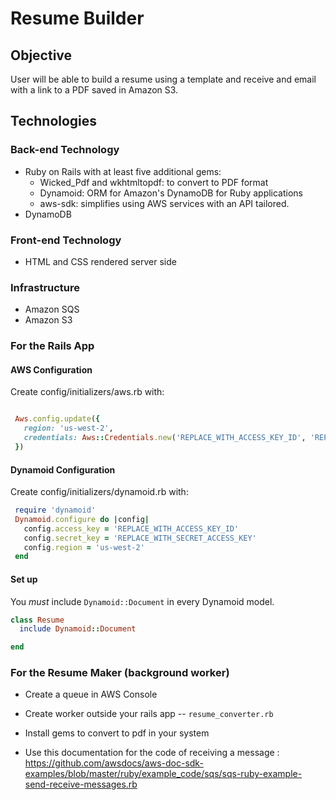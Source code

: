 # Resume Builder

## Objective
User will be able to build a resume using a template and receive and email with a link to a PDF saved in Amazon S3.

## Technologies

### Back-end Technology
  - Ruby on Rails with at least five additional gems:
      - Wicked_Pdf and wkhtmltopdf: to convert to PDF format
      - Dynamoid: ORM for Amazon's DynamoDB for Ruby applications
      - aws-sdk: simplifies using AWS services with an API tailored.
  - DynamoDB
  
### Front-end Technology
  - HTML and CSS rendered server side

### Infrastructure
  - Amazon SQS
  - Amazon S3

### For the Rails App

#### AWS Configuration
Create config/initializers/aws.rb with:

 ```ruby

  Aws.config.update({
    region: 'us-west-2',
    credentials: Aws::Credentials.new('REPLACE_WITH_ACCESS_KEY_ID', 'REPLACE_WITH_SECRET_ACCESS_KEY'),
  })

```
 #### Dynamoid Configuration
 Create config/initializers/dynamoid.rb with:
 ```ruby
  require 'dynamoid'
  Dynamoid.configure do |config|
    config.access_key = 'REPLACE_WITH_ACCESS_KEY_ID'
    config.secret_key = 'REPLACE_WITH_SECRET_ACCESS_KEY'
    config.region = 'us-west-2'
  end
 ```

#### Set up
You *must* include `Dynamoid::Document` in every Dynamoid model.

```ruby
class Resume
  include Dynamoid::Document

end
```
### For the Resume Maker (background worker)

- Create a queue in AWS Console
- Create worker outside your rails app --
   ```resume_converter.rb```

- Install gems to convert to pdf in your system
- Use this documentation for the code of receiving a message :
https://github.com/awsdocs/aws-doc-sdk-examples/blob/master/ruby/example_code/sqs/sqs-ruby-example-send-receive-messages.rb
